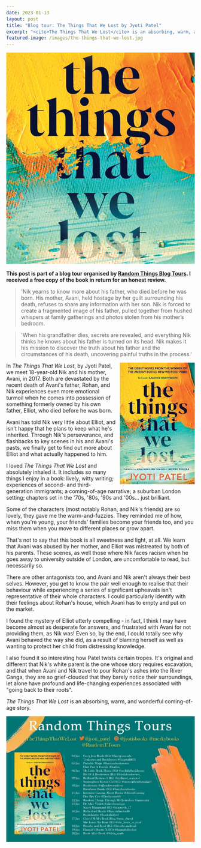 ```yaml
---
date: 2023-01-13
layout: post
title: "Blog tour: The Things That We Lost by Jyoti Patel"
excerpt: "<cite>The Things That We Lost</cite> is an absorbing, warm, and wonderful coming-of-age story."
featured-image: /images/the-things-that-we-lost.jpg
---
```


![The Things That We Lost](/images/the-things-that-we-lost.jpg)

**This post is part of a blog tour organised by [Random Things Blog Tours](http://randomthingsthroughmyletterbox.blogspot.com/p/services-to-publishers-authors-blog.html). I received a free copy of the book in return for an honest review.**

> 'Nik yearns to know more about his father, who died before he was born. His mother, Avani, held hostage by her guilt surrounding his death, refuses to share any information with her son. Nik is forced to create a fragmented image of his father, pulled together from hushed whispers at family gatherings and photos stolen from his mother’s bedroom.

> 'When his grandfather dies, secrets are revealed, and everything Nik thinks he knows about his father is turned on its head. Nik makes it his mission to discover the truth about his father and the circumstances of his death, uncovering painful truths in the process.'

<img src="/images/the-things-that-we-lost-200.jpg" alt="The Things That We Lost" style="float: right; margin-bottom: 10px; margin-left: 10px;">

In <cite>The Things That We Lost</cite>, by Jyoti Patel, we meet 18-year-old Nik and his mother, Avani, in 2017. Both are devastated by the recent death of Avani's father, Rohan, and Nik experiences even more emotional turmoil when he comes into possession of something formerly owned by his own father, Elliot, who died before he was born.

Avani has told Nik very little about Elliot, and isn't happy that he plans to keep what he's inherited. Through Nik's perseverance, and flashbacks to key scenes in his and Avani's pasts, we finally get to find out more about Elliot and what actually happened to him.

I loved <cite>The Things That We Lost</cite> and absolutely inhaled it. It includes so many things I enjoy in a book: lively, witty writing; experiences of second- and third-generation immigrants; a coming-of-age narrative; a suburban London setting; chapters set in the '70s, '80s, '90s and '00s... just brilliant.

Some of the characters (most notably Rohan, and Nik's friends) are so lovely, they gave me the warm-and-fuzzies. They reminded me of how, when you're young, your friends' families become your friends too, and you miss them when you move to different places or grow apart.

That's not to say that this book is all sweetness and light, at all. We learn that Avani was abused by her mother, and Elliot was mistreated by both of his parents. These scenes, as well those where Nik faces racism when he goes away to university outside of London, are uncomfortable to read, but necessarily so.

There are other antagonists too, and Avani and Nik aren't always their best selves. However, you get to know the pair well enough to realise that their behaviour while experiencing a series of significant upheavals isn't representative of their whole characters. I could particularly identify with their feelings about Rohan's house, which Avani has to empty and put on the market.

I found the mystery of Elliot utterly compelling - in fact, I think I may have become almost as desperate for answers, and frustrated with Avani for not providing them, as Nik was! Even so, by the end, I could totally see why Avani behaved the way she did, as a result of blaming herself as well as wanting to protect her child from distressing knowledge.

I also found it so interesting how Patel twists certain tropes. It's original and different that Nik's white parent is the one whose story requires excavation, and that when Avani and Nik travel to pour Rohan's ashes into the River Ganga, they are so grief-clouded that they barely notice their surroundings, let alone have profound and life-changing experiences associated with "going back to their roots".

<cite>The Things That We Lost</cite> is an absorbing, warm, and wonderful coming-of-age story.

![The Things That We Lost blog tour banner](/images/the-things-that-we-lost-banner.jpg)